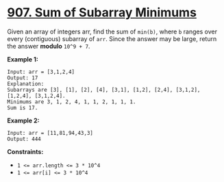 # [907. Sum of Subarray Minimums](https://leetcode.com/problems/sum-of-subarray-minimums/description/?envType=daily-question&envId=2024-01-20)

Given an array of integers arr, find the sum of `min(b)`, where `b` ranges over every (contiguous) subarray of `arr`. Since the answer may be large, return the answer **modulo** `10^9 + 7`.

**Example 1:**

```
Input: arr = [3,1,2,4]
Output: 17
Explanation:
Subarrays are [3], [1], [2], [4], [3,1], [1,2], [2,4], [3,1,2], [1,2,4], [3,1,2,4].
Minimums are 3, 1, 2, 4, 1, 1, 2, 1, 1, 1.
Sum is 17.
```

**Example 2:**

```
Input: arr = [11,81,94,43,3]
Output: 444
```

**Constraints:**

-   `1 <= arr.length <= 3 * 10^4`
-   `1 <= arr[i] <= 3 * 10^4`
